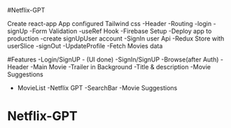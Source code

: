 #Netflix-GPT

Create react-app App
configured Tailwind css
-Header
-Routing
-login
-signUp
-Form Validation
-useRef Hook
-Firebase Setup
-Deploy app to production
-create signUpUser account
-SignIn user Api
-Redux Store with userSlice
-signOut
-UpdateProfile
-Fetch Movies data

#Features
-Login/SignUP - (UI done)
-SignIn/SignUP
-Browse(after Auth)
-Header
-Main Movie
-Trailer in Background
-Title & description
-Movie Suggestions

- MovieList
  -Netflix GPT
  -SearchBar
  -Movie Suggestions

# Netflix-GPT
